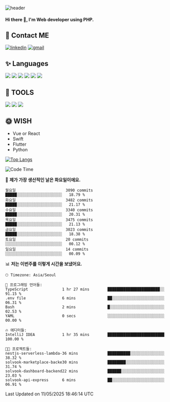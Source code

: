 ![header](https://capsule-render.vercel.app/api?type=waving&color=auto&height=300&section=header&text=Elin&fontSize=90&animation=twinkling)

#### Hi there 👋, I'm <b>Web developer</b> using PHP. ####

<!--
- 🔭 I’m currently working on Uniwill
- 🌱 I’m currently learning Vue or React or Python.
-->

<!---#### I am PHP developer --->

## 💌 Contact ME ###
[<img src='https://img.shields.io/badge/-EunjiKo-%230A66C2?style=flat-square&logo=LinkedIn&logoColor=white' alt='linkedin'>](https://www.linkedin.com/in/https://www.linkedin.com/in/eunji-ko-00a907164//)  [<img src='https://img.shields.io/badge/-einee214%40gmail.com-%23EA4335?style=flat-square&logo=Gmail&logoColor=white' alt='gmail'>](einee214@gmail.com)  


## ✨ Languages
<img src='https://img.shields.io/badge/-PHP-%23777BB4?style=for-the-badge&logo=PHP&logoColor=white'> <img src='https://img.shields.io/badge/-Laravel-%23FF2D20?style=for-the-badge&logo=Laravel&logoColor=white'> <img src='https://img.shields.io/badge/Jquery-%230769AD?style=for-the-badge&logo=Jquery&logoColor=white'> <img src='https://img.shields.io/badge/CSS3-%231572B6?style=for-the-badge&logo=CSS3&logoColor=white'> <img src='https://img.shields.io/badge/Bootstrap-%237952B3?style=for-the-badge&logo=Bootstrap&logoColor=white' > <img src='https://img.shields.io/badge/MySQL-%234479A1?style=for-the-badge&logo=MySQL&logoColor=white' >

## 🌷 TOOLS
<img src='https://img.shields.io/badge/PHPSTORM-%23000000?style=for-the-badge&logo=PhpStorm&logoColor=white' > <img src='https://img.shields.io/badge/GitLab-%23FCA121?style=for-the-badge&logo=GitLab&logoColor=white' > <img src='https://img.shields.io/badge/GitHub-%23181717?style=for-the-badge&logo=GitHub&logoColor=white'>


## 🌞 WISH
- Vue or React
- Swift
- Flutter
- Python


[![Top Langs](https://github-readme-stats.vercel.app/api/top-langs/?username=ein214&layout=compact)](https://github.com/anuraghazra/github-readme-stats)

<!--START_SECTION:waka-->
![Code Time](http://img.shields.io/badge/Code%20Time-4%2C183%20hrs%2052%20mins-blue)

📅 **제가 가장 생산적인 날은 화요일이에요.** 

```text
월요일                      3090 commits        █████░░░░░░░░░░░░░░░░░░░░   18.79 % 
화요일                      3482 commits        █████░░░░░░░░░░░░░░░░░░░░   21.17 % 
수요일                      3340 commits        █████░░░░░░░░░░░░░░░░░░░░   20.31 % 
목요일                      3475 commits        █████░░░░░░░░░░░░░░░░░░░░   21.13 % 
금요일                      3023 commits        █████░░░░░░░░░░░░░░░░░░░░   18.38 % 
토요일                      20 commits          ░░░░░░░░░░░░░░░░░░░░░░░░░   00.12 % 
일요일                      14 commits          ░░░░░░░░░░░░░░░░░░░░░░░░░   00.09 % 
```


📊 **저는 이번주를 이렇게 시간을 보냈어요.** 

```text
🕑︎ Timezone: Asia/Seoul

💬 프로그래밍 언어들: 
TypeScript               1 hr 27 mins        ███████████████████████░░   91.15 % 
.env file                6 mins              ██░░░░░░░░░░░░░░░░░░░░░░░   06.31 % 
Bash                     2 mins              █░░░░░░░░░░░░░░░░░░░░░░░░   02.53 % 
YAML                     0 secs              ░░░░░░░░░░░░░░░░░░░░░░░░░   00.00 % 

🔥 에디터들: 
IntelliJ IDEA            1 hr 35 mins        █████████████████████████   100.00 % 

🐱‍💻 프로젝트들: 
nestjs-serverless-lambda-36 mins             ██████████░░░░░░░░░░░░░░░   38.32 % 
solvook-marketplace-backe30 mins             ████████░░░░░░░░░░░░░░░░░   31.74 % 
solvook-dashboard-backend22 mins             ██████░░░░░░░░░░░░░░░░░░░   23.03 % 
solvook-api-express      6 mins              ██░░░░░░░░░░░░░░░░░░░░░░░   06.91 % 
```


 Last Updated on 11/05/2025 18:46:14 UTC
<!--END_SECTION:waka-->

<!---![GitHub stats](https://github-readme-stats.vercel.app/api?username=ein214&show_icons=true&theme=dracula)  --->




